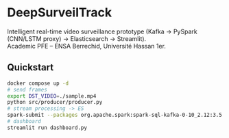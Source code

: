 # DeepSurveilTrack

Intelligent real-time video surveillance prototype (Kafka → PySpark (CNN/LSTM proxy) → Elasticsearch → Streamlit).  
Academic PFE – ENSA Berrechid, Université Hassan 1er.

## Quickstart
```bash
docker compose up -d
# send frames
export DST_VIDEO=./sample.mp4
python src/producer/producer.py
# stream processing -> ES
spark-submit --packages org.apache.spark:spark-sql-kafka-0-10_2.12:3.5.5 src/consumer/spark_consumer.py
# dashboard
streamlit run dashboard.py

